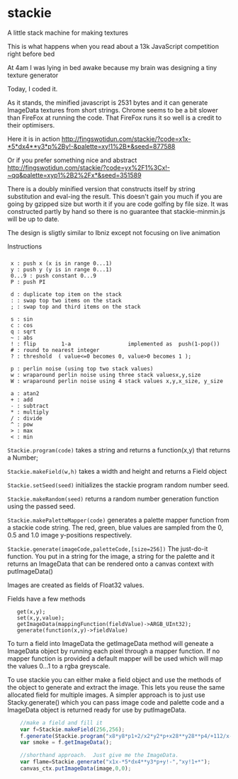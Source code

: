 # stackie
A little stack machine for making textures

This is what happens when you read about a 13k JavaScript competition right before bed

At 4am I was lying in bed awake because my brain was designing a tiny texture generator

Today, I coded it.

As it stands, the minified javascript is 2531 bytes and it can generate ImageData textures from short strings. Chrome seems to be a bit slower than FireFox at running the code.  That FireFox runs it so well is a credit to their optimisers.

Here it is in action http://fingswotidun.com/stackie/?code=x1x-*5*dx4**y3*p%2By!-&palette=xy!1%2B*&seed=877588

Or if you prefer something nice and abstract
http://fingswotidun.com/stackie/?code=yx%2F1%3Cx!-~qq&palette=xyp1%2B2%2Fx*&seed=351589

There is a doubly minified version that constructs itself by string substitution and eval-ing the result.  This doesn't gain you much if you are going by gzipped size but worth it if you are code golfing by file size.  It was constructed partly by hand so there is no guarantee that stackie-minmin.js will be up to date. 

The design is sligtly similar to Ibniz except not focusing on live animation


Instructions
###


     x : push x (x is in range 0...1)
     y : push y (y is in range 0...1)
     0...9 : push constant 0...9
     P : push PI

     d : duplicate top item on the stack 
     : : swap top two items on the stack
     ; : swap top and third items on the stack

     s : sin 
     c : cos 
     q : sqrt 
     ~ : abs 
     ! : flip        1-a                  implemented as  push(1-pop()) 
     # : round to nearest integer
     ? : threshold  ( value<=0 becomes 0, value>0 becomes 1 );  

     p : perlin noise (using top two stack values) 
     w : wraparound perlin noise using three stack valuesx,y,size
     W : wraparound perlin noise using 4 stack values x,y,x_size, y_size

     a : atan2 
     + : add 
     - : subtract 
     * : multiply 
     / : divide 
     ^ : pow         
     > : max         
     < : min         



`Stackie.program(code)` takes a string and returns a function(x,y) that returns a Number;

`Stackie.makeField(w,h)` takes a width and height and returns a Field object 

`Stackie.setSeed(seed)` initializes the stackie program random number seed.

`Stackie.makeRandom(seed)`  returns a random number generation function using the passed seed.

`Stackie.makePaletteMapper(code)` generates a palette mapper function from a stackie code string.  The red, green, blue values are sampled from the 0, 0.5 and 1.0 image y-positions respectively.

`Stackie.generate(imageCode,paletteCode,[size=256])` The just-do-it function.  You put in a string for the image, a string for the palette and it returns an ImageData that can be rendered onto a canvas context with putImageData()


Images are created as fields of Float32 values.

 Fields have a few methods
 ```
    get(x,y);   
    set(x,y,value);
    getImageData(mappingFunction(fieldValue)->ARGB_UInt32);
    generate(function(x,y)->fieldValue)    
```
To turn a field into ImageData the getImageData method will geneate a ImageData object by running each pixel through a mapper function.   If no mapper function is provided a default
mapper will be used which will map the values 0...1 to a  rgba greyscale.


To use stackie you can either make a field object and use the methods of the object
to  generate and extract the image.  This lets you reuse the same allocated field for multiple
images.   A simpler approach is to just use Stacky.generate() which you can pass image code and palette code and a ImageData object is returned ready for use by putImageData.

```javascript
	//make a field and fill it
	var f=Stackie.makeField(256,256);
	f.generate(Stackie.program("x8*y8*p1+2/x2*y2*p+x28**y28**p4/+112/x-d*-112/y-d*-*d*d*d*d**"));
	var smoke = f.getImageData();

	//shorthand approach.  Just give me the ImageData. 
	var flame=Stackie.generate("x1x-*5*dx4**y3*p+y!-","xy!1+*");
	canvas_ctx.putImageData(image,0,0); 
``` 




